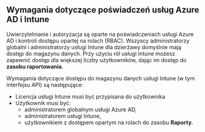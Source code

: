<!-- This include is part of the Intune Data Warehouse documentation. -->

## <a name="azure-ad-and-intune-credential-requirements"></a>Wymagania dotyczące poświadczeń usług Azure AD i Intune

Uwierzytelnianie i autoryzacja są oparte na poświadczeniach usługi Azure AD i kontroli dostępu opartej na rolach (RBAC). Wszyscy administratorzy globalni i administratorzy usługi Intune dla dzierżawy domyślnie mają dostęp do magazynu danych. Przy użyciu ról usługi Intune możesz zapewnić dostęp dla większej liczby użytkowników, dając im dostęp do **zasobu raportowania**.

Wymagania dotyczące dostępu do magazynu danych usługi Intune (w tym interfejsu API) są następujące:

  -  Licencja usługi Intune musi być przypisana do użytkownika
  -  Użytkownik musi być:
      -  administratorem globalnym usługi Azure AD,
      -  administratorem usługi Intune,
      -  użytkownikiem z dostępem opartym na rolach do zasobu **Raporty**.